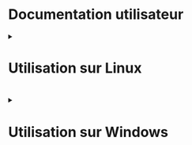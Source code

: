 # Documentation utilisateur

<details>
<summary><h1> Utilisation sur Linux<h1></summary>
<br>

### Utilisation de base : comment utiliser les fonctionnalités clés

### Utilisation avancée : comment utiliser au mieux les options

### FAQ : solutions aux problèmes connus et communs liés à l'utilisation

</details>

<details>
<summary><h1>Utilisation sur Windows<h1></summary>
<br>

### Utilisation de base : comment utiliser les fonctionnalités clés

### Utilisation avancée : comment utiliser au mieux les options

### FAQ : solutions aux problèmes connus et communs liés à l'utilisation

</details>


